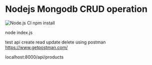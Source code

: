 # Nodejs Mongodb CRUD operation
![Node.js CI](https://github.com/vijaysoul/screencapture/workflows/Node.js%20CI/badge.svg)
npm install 

node index.js

test api create read update delete using postman https://www.getpostman.com/

localhost:8000/api/products
